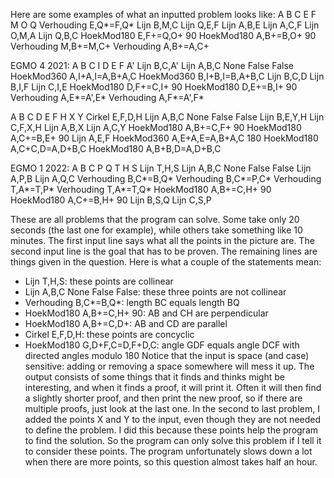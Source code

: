 Here are some examples of what an inputted problem looks like:
A B C E F M O Q
Verhouding E,Q*=F,Q*
Lijn B,M,C
Lijn Q,E,F
Lijn A,B,E
Lijn A,C,F
Lijn O,M,A
Lijn Q,B,C
HoekMod180 E,F+=Q,O+ 90
HoekMod180 A,B+=B,O+ 90
Verhouding M,B+=M,C+
Verhouding A,B+=A,C+

EGMO 4 2021:
A B C I D E F A'
Lijn B,C,A'
Lijn A,B,C None False False
HoekMod360 A,I+A,I=A,B+A,C
HoekMod360 B,I+B,I=B,A+B,C
Lijn B,C,D
Lijn B,I,F
Lijn C,I,E
HoekMod180 D,F+=C,I+ 90
HoekMod180 D,E+=B,I+ 90
Verhouding A,E*=A',E*
Verhouding A,F*=A',F*


A B C D E F H X Y
Cirkel E,F,D,H
Lijn A,B,C None False False
Lijn B,E,Y,H
Lijn C,F,X,H
Lijn A,B,X
Lijn A,C,Y
HoekMod180 A,B+=C,F+ 90
HoekMod180 A,C+=B,E+ 90
Lijn A,E,F
HoekMod360 A,E+A,E=A,B+A,C 180
HoekMod180 A,C+C,D=A,D+B,C
HoekMod180 A,B+B,D=A,D+B,C


EGMO 1 2022:
A B C P Q T H S
Lijn T,H,S
Lijn A,B,C None False False
Lijn A,P,B
Lijn A,Q,C
Verhouding B,C*=B,Q*
Verhouding B,C*=P,C*
Verhouding T,A*=T,P*
Verhouding T,A*=T,Q*
HoekMod180 A,B+=C,H+ 90
HoekMod180 A,C+=B,H+ 90
Lijn B,S,Q
Lijn C,S,P

These are all problems that the program can solve. Some take only 20 seconds (the last one for example), while others take something like 10 minutes.
The first input line says what all the points in the picture are. The second input line is the goal that has to be proven. The remaining lines are things given in the question. Here is what a couple of the statements mean:
-	Lijn T,H,S: these points are collinear
-	Lijn A,B,C None False False: these three points are not collinear
-	Verhouding B,C*=B,Q*: length BC equals length BQ
-	HoekMod180 A,B+=C,H+ 90: AB and CH are perpendicular
-	HoekMod180 A,B+=C,D+: AB and CD are parallel
-	Cirkel E,F,D,H: these points are concyclic
-	HoekMod180 G,D+F,C=D,F+D,C: angle GDF equals angle DCF with directed angles modulo 180
Notice that the input is space (and case) sensitive: adding or removing a space somewhere will mess it up.
The output consists of some things that it finds and thinks might be interesting, and when it finds a proof, it will print it. Often it will then find a slightly shorter proof, and then print the new proof, so if there are multiple proofs, just look at the last one.
In the second to last problem, I added the points X and Y to the input, even though they are not needed to define the problem. I did this because these points help the program to find the solution. So the program can only solve this problem if I tell it to consider these points. The program unfortunately slows down a lot when there are more points, so this question almost takes half an hour.
